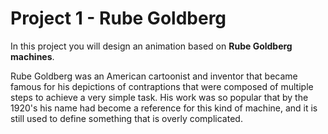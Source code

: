 # Project 1 - Rube Goldberg

In this project you will design an animation based on **Rube Goldberg machines**.

Rube Goldberg was an American cartoonist and inventor that became famous for his depictions of contraptions that were composed of multiple steps to achieve a very simple task. His work was so popular that by the 1920's his name had become a reference for this kind of machine, and it is still used to define something that is overly complicated.


